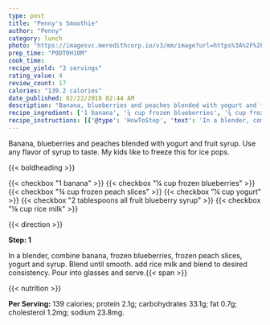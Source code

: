 ```yaml
---
type: post
title: "Penny's Smoothie"
author: "Penny"
category: lunch
photo: "https://imagesvc.meredithcorp.io/v3/mm/image?url=https%3A%2F%2Fimages.media-allrecipes.com%2Fuserphotos%2F265765.jpg"
prep_time: "P0DT0H10M"
cook_time: 
recipe_yield: "3 servings"
rating_value: 4
review_count: 17
calories: "139.2 calories"
date_published: 02/22/2018 02:44 AM
description: "Banana, blueberries and peaches blended with yogurt and fruit syrup. Use any flavor of syrup to taste. My kids like to freeze this for ice pops."
recipe_ingredient: ['1 banana', '¼ cup frozen blueberries', '¾ cup frozen peach slices', '¼ cup yogurt', '2 tablespoons all fruit blueberry syrup', '⅛ cup rice milk']
recipe_instructions: [{'@type': 'HowToStep', 'text': 'In a blender, combine banana, frozen blueberries, frozen peach slices, yogurt and syrup. Blend until smooth. add rice milk and blend to desired consistency. Pour into glasses and serve.\n'}]
---
```


Banana, blueberries and peaches blended with yogurt and fruit syrup. Use any flavor of syrup to taste. My kids like to freeze this for ice pops. 

{{< boldheading >}}

{{< checkbox "1  banana" >}}
{{< checkbox "¼ cup frozen blueberries" >}}
{{< checkbox "¾ cup frozen peach slices" >}}
{{< checkbox "¼ cup yogurt" >}}
{{< checkbox "2 tablespoons all fruit blueberry syrup" >}}
{{< checkbox "⅛ cup rice milk" >}}


{{< direction >}}

**Step: 1**

In a blender, combine banana, frozen blueberries, frozen peach slices, yogurt and syrup. Blend until smooth. add rice milk and blend to desired consistency. Pour into glasses and serve.{{< span >}}

{{< nutrition >}}

**Per Serving:** 139 calories; protein 2.1g; carbohydrates 33.1g; fat 0.7g; cholesterol 1.2mg; sodium 23.8mg.